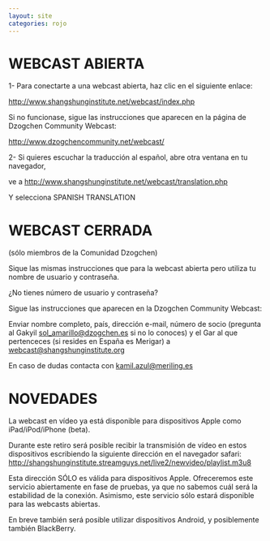 ```yaml
---
layout: site
categories: rojo
--- 
```

WEBCAST ABIERTA 
===============
1- Para conectarte a una webcast abierta, haz clic en el siguiente enlace:

http://www.shangshunginstitute.net/webcast/index.php

Si no funcionase, sigue las instrucciones que aparecen en la página de Dzogchen Community Webcast:

http://www.dzogchencommunity.net/webcast/


2- Si quieres escuchar la traducción al español, abre otra ventana en tu navegador, 

ve a http://www.shangshunginstitute.net/webcast/translation.php 

Y selecciona SPANISH TRANSLATION


WEBCAST CERRADA
===============
(sólo miembros de la Comunidad Dzogchen)

Sique las mismas instrucciones que para la webcast abierta pero utiliza tu nombre de usuario y contraseña.

¿No tienes número de usuario y contraseña?

Sigue las instrucciones que aparecen en la Dzogchen Community Webcast:

Enviar nombre completo, país, dirección e-mail, número de socio (pregunta al Gakyil sol_amarillo@dzogchen.es si no lo conoces) y el Gar al que pertenceces (si resides en España es Merigar) a webcast@shangshunginstitute.org

En caso de dudas contacta con kamil.azul@meriling.es  

NOVEDADES
=========
La webcast en vídeo ya está disponible para dispositivos Apple como iPad/iPod/iPhone (beta).

Durante este retiro será posible recibir la transmisión de vídeo en estos dispositivos escribiendo la siguiente dirección en el navegador safari:
http://shangshunginstitute.streamguys.net/live2/newvideo/playlist.m3u8
 

Esta dirección SÓLO es válida para dispositivos Apple. Ofreceremos este servicio abiertamente en fase de pruebas, ya que no sabemos cuál será la estabilidad de la conexión. Asimismo, este servicio sólo estará disponible para las webcasts abiertas.

En breve también será posible utilizar dispositivos Android, y posiblemente también BlackBerry. 
